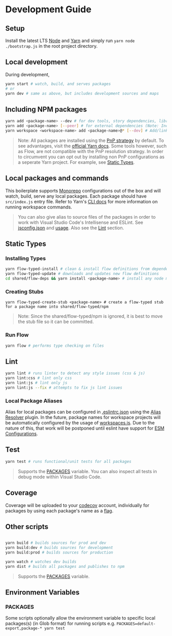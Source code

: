 # Development Guide

## Setup

Install the latest LTS [Node](https://nodejs.org/) and [Yarn](https://yarnpkg.com) and simply run ```yarn node ./bootstrap.js``` in the root project directory.

## Local development

During development,
```sh
yarn start # watch, build, and serves packages
# or
yarn dev # same as above, but includes development sources and maps
```

## Including NPM packages

```sh
yarn add <package-name> --dev # for dev tools, story dependencies, libraries to be bundled
yarn add <package-name> [--peer] # for external dependencies (Note: Include in externals from rollup.config.common.js whenever update)
yarn workspace <workspace-name> add <package-name>@* [--dev] # Add/link a package to a specific local package. See section: Including local packages
```

> Note: All packages are installed using the [PnP strategy](https://yarnpkg.com/features/pnp) by default. To see advantages, visit the [official Yarn docs](https://yarnpkg.com/features/pnp#the-node_modules-problem). Some tools however, such as Flow, are not compatible with the PnP resolution strategy. In order to circumvent you can opt out by installing non PnP configurations as a seperate Yarn project. For example, see [Static Types](#static-types).

## Local packages and commands

This boilerplate supports [Monorepo](https://danluu.com/monorepo/) configurations out of the box and will watch, build, serve any local packages. Each package should have ```src/index.js``` entry file. Refer to Yarn's [CLI docs](https://yarnpkg.com/cli/) for more information on running workspace commands.

> You can also give alias to source files of the packages in order to work with Visual Studio Code's Intellisense and ESLint. See [jsconfig.json](https://github.com/psychobolt/react-rollup-boilerplate/blob/master/jsconfig.json) and [usage](https://code.visualstudio.com/docs/languages/jsconfig#_using-webpack-aliases). Also see the [Lint](#lint) section.

## Static Types

### Installing Types

```sh
yarn flow-typed-install # clean & install flow definitions from dependencies and peerDependencies
yarn flow-typed-update # downloads and updates new flow definitions
cd shared/flow-deps && yarn install <package-name> # install any node modules that flow cannot resolve with PnP strategy
```

### Creating Stubs

```
yarn flow-typed-create-stub <package-name> # create a flow-typed stub for a package name into shared/flow-typed/npm
```

> Note: Since the shared/flow-typed/npm is ignored, it is best to move the stub file so it can be committed.

### Run Flow

```sh
yarn flow # performs type checking on files
```

## Lint

```sh
yarn lint # runs linter to detect any style issues (css & js)
yarn lint:css # lint only css
yarn lint:js # lint only js
yarn lint:js --fix # attempts to fix js lint issues
```

### Local Package Aliases

Alias for local packages can be configured in [.eslintrc.json](https://github.com/psychobolt/react-rollup-boilerplate/blob/master/.eslintrc.json) using the [Alias Resolver](https://www.npmjs.com/package/eslint-import-resolver-node) plugin. In the future, package names for workspace projects will be automatically configured by the usage of [workspaces.js](https://github.com/psychobolt/react-rollup-boilerplate/blob/master/workspaces.js). Due to the nature of this, that work will be postponed until eslint have support for [ESM Configurations](https://github.com/eslint/eslint/issues/13481). 

## Test

```sh
yarn test # runs functional/unit tests for all packages
```

> Supports the [PACKAGES](#packages) variable. You can also inspect all tests in debug mode within Visual Studio Code.

## Coverage

Coverage will be uploaded to your [codecov](https://codecov.io/) account, individually for packages by using each package's name as a [flag](https://docs.codecov.io/docs/flags).

## Other scripts

```sh

yarn build # builds sources for prod and dev
yarn build:dev # builds sources for development
yarn build:prod # builds sources for production

yarn watch # watches dev builds
yarn dist # builds all packages and publishes to npm
```

> Supports the [PACKAGES](#packages) variable.

## Environment Variables

### PACKAGES

Some scripts optionally allow the environment variable to specific local packages(s) (in Glob format) for running scripts e.g. ```PACKAGES=default-export,package-* yarn test```